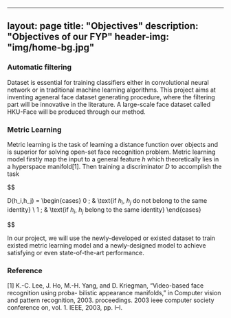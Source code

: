 
---
layout: page
title: "Objectives"
description: "Objectives of our FYP"
header-img: "img/home-bg.jpg"
---


### Automatic filtering


Dataset is essential for training classifiers either in convolutional neural network or in traditional machine learning algorithms. This project aims at inventing ageneral face dataset generating procedure, where the filtering part will be innovative in the literature. A large-scale face dataset called HKU-Face will be produced through our method. 



### Metric Learning


Metric learning is the task of learning a distance function over objects and is superior for solving open-set face recognition problem. Metric learning model firstly map the input to a general feature $h$ which theoretically lies in a hyperspace manifold[1]. Then training a discriminator $D$ to accomplish the task 

$$

D(h_i,h_j) =
\begin{cases}
0 \; & \text{if $h_i$, $h_j$ do not belong to the same identity} \\
1 \; & \text{if $h_i$, $h_j$ belong to the same identity}
\end{cases}

$$

In our project, we will use the newly-developed or existed dataset to train existed metric learning model and a newly-designed model to achieve satisfying or even state-of-the-art performance.


### Reference

[1] K.-C. Lee, J. Ho, M.-H. Yang, and D. Kriegman, “Video-based face recognition using proba- bilistic appearance manifolds,” in Computer vision and pattern recognition, 2003. proceedings. 2003 ieee computer society conference on, vol. 1. IEEE, 2003, pp. I–I.


